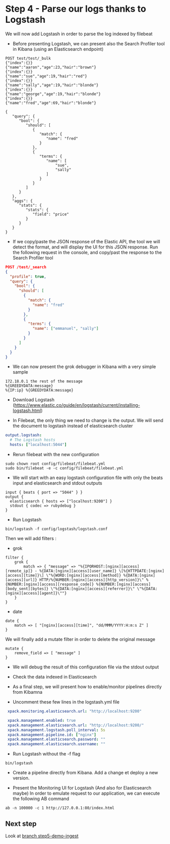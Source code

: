 # Step 4 - Parse our logs thanks to Logstash

We will now add Logstash in order to parse the log indexed by filebeat

* Before presenting Logstash, we can present also the Search Profiler tool in Kibana (using an Elasticsearch endpoint)

```shell
POST test/test/_bulk
{"index":{}}
{"name":"aaron","age":23,"hair":"brown"}
{"index":{}}
{"name":"sue","age":19,"hair":"red"}
{"index":{}}
{"name":"sally","age":19,"hair":"blonde"}
{"index":{}}
{"name":"george","age":19,"hair":"blonde"}
{"index":{}}
{"name":"fred","age":69,"hair":"blonde"}
```

```shell
{
   "query": {
      "bool": {
         "should": [
            {
               "match": {
                  "name": "fred"
               }
            },
            {
               "terms": {
                  "name": [
                      "sue",
                      "sally"
                  ]
               }
            }
         ]
      }
   },
   "aggs": {
      "stats": {
         "stats": {
            "field": "price"
         }
      }
   }
}
```

* If we copy/paste the JSON response of the Elastic API, the tool we will detect the format, and will display the UI for this JSON response. Run the following request in the console, and copy/past the response to the Search Profiler tool

```json
POST /test/_search
{
  "profile": true,
  "query": {
    "bool": {
      "should": [
        {
          "match": {
            "name": "fred"
          }
        },
        {
          "terms": {
            "name": ["emmanuel", "sally"]
          }
        }
      ]
    }
  }
}
```

* We can now present the grok debugger in Kibana with a very simple sample

```shell
172.18.0.1 the rest of the message
%{GREEDYDATA:message}
%{IP:ip} %{GREEDYDATA:message}
```

* Download Logstash (https://www.elastic.co/guide/en/logstash/current/installing-logstash.html)

* In Filebeat, the only thing we need to change is the output. We will send the document to logstash instead of elasticsearch cluster

```yml
output.logstash:
  # The Logstash hosts
  hosts: ["localhost:5044"]
```

* Rerun filebeat with the new configuration

```shell
sudo chown root config/filebeat/filebeat.yml
sudo bin/filebeat -e -c config/filebeat/filebeat.yml
```

* We will start with an easy logstash configuration file with only the beats input and elasticsearch and stdout outputs

```shell
input { beats { port => "5044" } }
output {
  elasticsearch { hosts => ["localhost:9200"] }
  stdout { codec => rubydebug }
}
```

* Run Logstash

```shell
bin/logstash -f config/logstash/logstash.conf
```

Then we will add filters :

* grok

```shell
filter {
    grok {
        match => { "message" => "%{IPORHOST:[nginx][access][remote_ip]} - %{DATA:[nginx][access][user_name]} \[%{HTTPDATE:[nginx][access][time]}\] \"%{WORD:[nginx][access][method]} %{DATA:[nginx][access][url]} HTTP/%{NUMBER:[nginx][access][http_version]}\" %{NUMBER:[nginx][access][response_code]} %{NUMBER:[nginx][access][body_sent][bytes]} \"%{DATA:[nginx][access][referrer]}\" \"%{DATA:[nginx][access][agent]}\""}
    }
}
```

* date

```shell
date {
    match => [ "[nginx][access][time]", "dd/MMM/YYYY:H:m:s Z" ]
}  
```

We will finally add a mutate filter in order to delete the original message

```shell
mutate {
    remove_field => [ "message" ]
}
```

* We will debug the result of this configuration file via the stdout output
* Check the data indexed in Elasticsearch

* As a final step, we will present how to enable/monitor pipelines directly from Kibamna
* Uncomment these few lines in the logstash.yml file

```yml
 xpack.monitoring.elasticsearch.url: "http://localhost:9200"

 xpack.management.enabled: true
 xpack.management.elasticsearch.url: "http://localhost:9200/"
 xpack.management.logstash.poll_interval: 5s
 xpack.management.pipeline.id: ["nginx"]
 xpack.management.elasticsearch.password: ""
 xpack.management.elasticsearch.username: ""
```

* Run Logstash without the -f flag

```shell
bin/logstash
```

* Create a pipeline directly from Kibana. Add a change et deploy a new version.

* Present the Monitoring UI for Logstash (And also for Elasticsearch maybe)
  In order to emulate request to our application, we can execute the following AB command

```shell
ab -n 100000 -c 1 http://127.0.0.1:80/index.html
```

## Next step

Look at [branch step5-demo-ingest](https://github.com/Gillespie59/devoxx-universite-elastic/tree/step5-demo-ingest)
